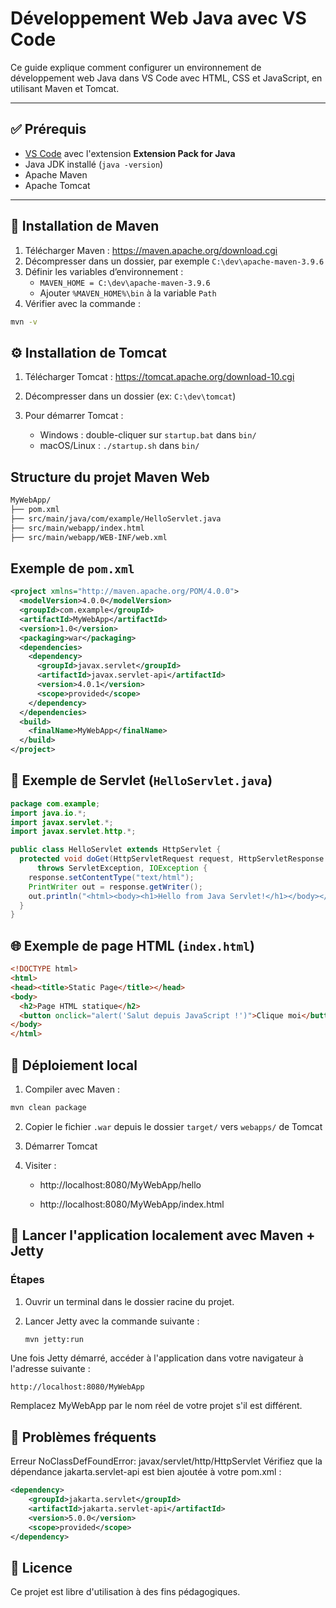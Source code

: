 # Développement Web Java avec VS Code

Ce guide explique comment configurer un environnement de développement web Java dans VS Code avec HTML, CSS et JavaScript, en utilisant Maven et Tomcat.

---

## ✅ Prérequis

- [VS Code](https://code.visualstudio.com/) avec l'extension **Extension Pack for Java**
- Java JDK installé (`java -version`)
- Apache Maven
- Apache Tomcat

---

## 🧰 Installation de Maven

1. Télécharger Maven : https://maven.apache.org/download.cgi  
2. Décompresser dans un dossier, par exemple `C:\dev\apache-maven-3.9.6`  
3. Définir les variables d’environnement :
   - `MAVEN_HOME = C:\dev\apache-maven-3.9.6`
   - Ajouter `%MAVEN_HOME%\bin` à la variable `Path`
4. Vérifier avec la commande :

```bash
mvn -v
```

## ⚙️ Installation de Tomcat

1. Télécharger Tomcat : https://tomcat.apache.org/download-10.cgi

2. Décompresser dans un dossier (ex: `C:\dev\tomcat`)

3. Pour démarrer Tomcat :

    - Windows : double-cliquer sur `startup.bat` dans `bin/`
    - macOS/Linux : `./startup.sh` dans `bin/`

## Structure du projet Maven Web
```bash
MyWebApp/
├── pom.xml
├── src/main/java/com/example/HelloServlet.java
├── src/main/webapp/index.html
├── src/main/webapp/WEB-INF/web.xml
```

## Exemple de `pom.xml`
```xml
<project xmlns="http://maven.apache.org/POM/4.0.0">
  <modelVersion>4.0.0</modelVersion>
  <groupId>com.example</groupId>
  <artifactId>MyWebApp</artifactId>
  <version>1.0</version>
  <packaging>war</packaging>
  <dependencies>
    <dependency>
      <groupId>javax.servlet</groupId>
      <artifactId>javax.servlet-api</artifactId>
      <version>4.0.1</version>
      <scope>provided</scope>
    </dependency>
  </dependencies>
  <build>
    <finalName>MyWebApp</finalName>
  </build>
</project>
```

## 🧪 Exemple de Servlet (`HelloServlet.java`)
```java
package com.example;
import java.io.*;
import javax.servlet.*;
import javax.servlet.http.*;

public class HelloServlet extends HttpServlet {
  protected void doGet(HttpServletRequest request, HttpServletResponse response)
      throws ServletException, IOException {
    response.setContentType("text/html");
    PrintWriter out = response.getWriter();
    out.println("<html><body><h1>Hello from Java Servlet!</h1></body></html>");
  }
}
```

## 🌐 Exemple de page HTML (`index.html`)
```html
<!DOCTYPE html>
<html>
<head><title>Static Page</title></head>
<body>
  <h2>Page HTML statique</h2>
  <button onclick="alert('Salut depuis JavaScript !')">Clique moi</button>
</body>
</html>
```

## 🚀 Déploiement local
1. Compiler avec Maven :

```bash
mvn clean package
```
2. Copier le fichier `.war` depuis le dossier `target/` vers `webapps/` de Tomcat

3. Démarrer Tomcat

4. Visiter :

    - http://localhost:8080/MyWebApp/hello

    - http://localhost:8080/MyWebApp/index.html

## 🚀 Lancer l'application localement avec Maven + Jetty

### Étapes

1. Ouvrir un terminal dans le dossier racine du projet.
2. Lancer Jetty avec la commande suivante :

   ```bash
   mvn jetty:run
   ```
Une fois Jetty démarré, accéder à l'application dans votre navigateur à l'adresse suivante :

```arduino
http://localhost:8080/MyWebApp
```
Remplacez MyWebApp par le nom réel de votre projet s'il est différent.

## 🔧 Problèmes fréquents
Erreur NoClassDefFoundError: javax/servlet/http/HttpServlet
Vérifiez que la dépendance jakarta.servlet-api est bien ajoutée à votre pom.xml :

```xml
<dependency>
    <groupId>jakarta.servlet</groupId>
    <artifactId>jakarta.servlet-api</artifactId>
    <version>5.0.0</version>
    <scope>provided</scope>
</dependency>
```

## 📘 Licence
Ce projet est libre d'utilisation à des fins pédagogiques.